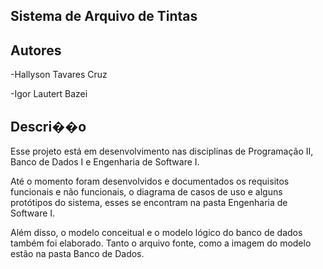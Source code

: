 ## Sistema de Arquivo de Tintas ##
 

 ## Autores ##

<p>-Hallyson Tavares Cruz</p>
<p>-Igor Lautert Bazei</p>

## Descri��o ##

<p>Esse projeto está em desenvolvimento nas disciplinas de Programação II, Banco de Dados I e Engenharia de Software I.</p>
<p>Até o momento foram desenvolvidos e documentados os requisitos funcionais e não funcionais, o diagrama de casos de uso e alguns protótipos do sistema, esses se encontram na pasta Engenharia de Software I.</p>
<p>Além disso, o modelo conceitual e o modelo lógico do banco de dados também foi elaborado. Tanto o arquivo fonte, como a imagem do modelo estão na pasta Banco de Dados.</p>
